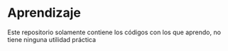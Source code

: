 # Aprendizaje
Este repositorio solamente contiene los códigos con los que aprendo, no tiene ninguna utilidad práctica
